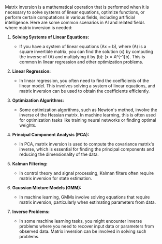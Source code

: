 Matrix inversion is a mathematical operation that is performed when it is necessary to solve systems of linear equations, optimize functions, or perform certain computations in various fields, including artificial intelligence. Here are some common scenarios in AI and related fields where matrix inversion is needed:

1. **Solving Systems of Linear Equations:**
   - If you have a system of linear equations \(Ax = b\), where \(A\) is a square invertible matrix, you can find the solution \(x\) by computing the inverse of \(A\) and multiplying it by \(b\): \(x = A^{-1}b\). This is common in linear regression and other optimization problems.

2. **Linear Regression:**
   - In linear regression, you often need to find the coefficients of the linear model. This involves solving a system of linear equations, and matrix inversion can be used to obtain the coefficients efficiently.

3. **Optimization Algorithms:**
   - Some optimization algorithms, such as Newton's method, involve the inverse of the Hessian matrix. In machine learning, this is often used for optimization tasks like training neural networks or finding optimal weights.

4. **Principal Component Analysis (PCA):**
   - In PCA, matrix inversion is used to compute the covariance matrix's inverse, which is essential for finding the principal components and reducing the dimensionality of the data.

5. **Kalman Filtering:**
   - In control theory and signal processing, Kalman filters often require matrix inversion for state estimation.

6. **Gaussian Mixture Models (GMM):**
   - In machine learning, GMMs involve solving equations that require matrix inversion, particularly when estimating parameters from data.

7. **Inverse Problems:**
   - In some machine learning tasks, you might encounter inverse problems where you need to recover input data or parameters from observed data. Matrix inversion can be involved in solving such problems.

